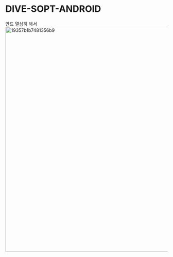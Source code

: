 # DIVE-SOPT-ANDROID
안드 열심히 해서
<img width="1222" height="700" alt="19357b1b7481356b9" src="https://github.com/user-attachments/assets/506e1a63-d172-4af7-b29b-cff1c9905235" />
